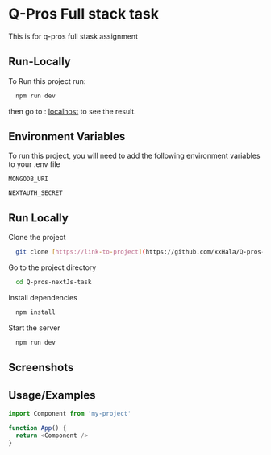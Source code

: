 
# Q-Pros Full stack task

This is for q-pros full stask assignment

## Run-Locally

To Run this project run:

```bash
  npm run dev
```
then go to : [localhost](http://localhost:3000/) to see the result.

## Environment Variables

To run this project, you will need to add the following environment variables to your .env file <these was provided by the email>

`MONGODB_URI`

`NEXTAUTH_SECRET`


    
## Run Locally

Clone the project

```bash
  git clone [https://link-to-project](https://github.com/xxHala/Q-pros-nextJs-task.git)
```

Go to the project directory

```bash
  cd Q-pros-nextJs-task
```

Install dependencies

```bash
  npm install
```

Start the server

```bash
  npm run dev
```


## Screenshots



## Usage/Examples

```javascript
import Component from 'my-project'

function App() {
  return <Component />
}
```

